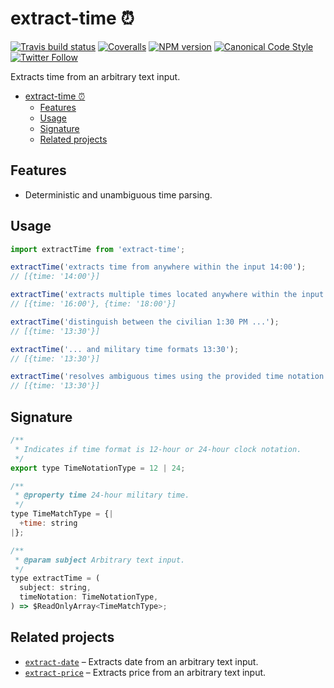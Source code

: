 <a name="extract-time"></a>
# extract-time ⏰

[![Travis build status](http://img.shields.io/travis/gajus/extract-time/master.svg?style=flat-square)](https://travis-ci.org/gajus/extract-time)
[![Coveralls](https://img.shields.io/coveralls/gajus/extract-time.svg?style=flat-square)](https://coveralls.io/github/gajus/extract-time)
[![NPM version](http://img.shields.io/npm/v/extract-time.svg?style=flat-square)](https://www.npmjs.org/package/extract-time)
[![Canonical Code Style](https://img.shields.io/badge/code%20style-canonical-blue.svg?style=flat-square)](https://github.com/gajus/canonical)
[![Twitter Follow](https://img.shields.io/twitter/follow/kuizinas.svg?style=social&label=Follow)](https://twitter.com/kuizinas)

Extracts time from an arbitrary text input.

* [extract-time ⏰](#extract-time)
    * [Features](#extract-time-features)
    * [Usage](#extract-time-usage)
    * [Signature](#extract-time-signature)
    * [Related projects](#extract-time-related-projects)


<a name="extract-time-features"></a>
## Features

* Deterministic and unambiguous time parsing.

<a name="extract-time-usage"></a>
## Usage

```js
import extractTime from 'extract-time';

extractTime('extracts time from anywhere within the input 14:00');
// [{time: '14:00'}]

extractTime('extracts multiple times located anywhere within the input: 16:00, 18:00');
// [{time: '16:00'}, {time: '18:00'}]

extractTime('distinguish between the civilian 1:30 PM ...');
// [{time: '13:30'}]

extractTime('... and military time formats 13:30');
// [{time: '13:30'}]

extractTime('resolves ambiguous times using the provided time notation bias 1:30', 12);
// [{time: '13:30'}]

```

<a name="extract-time-signature"></a>
## Signature

```js
/**
 * Indicates if time format is 12-hour or 24-hour clock notation.
 */
export type TimeNotationType = 12 | 24;

/**
 * @property time 24-hour military time.
 */
type TimeMatchType = {|
  +time: string
|};

/**
 * @param subject Arbitrary text input.
 */
type extractTime = (
  subject: string,
  timeNotation: TimeNotationType,
) => $ReadOnlyArray<TimeMatchType>;

```

<a name="extract-time-related-projects"></a>
## Related projects

* [`extract-date`](https://github.com/gajus/extract-date) – Extracts date from an arbitrary text input.
* [`extract-price`](https://github.com/gajus/extract-price) – Extracts price from an arbitrary text input.
